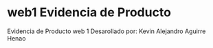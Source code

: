 # web1 Evidencia de Producto
Evidencia de Producto web 1 Desarollado por: Kevin Alejandro Aguirre Henao
